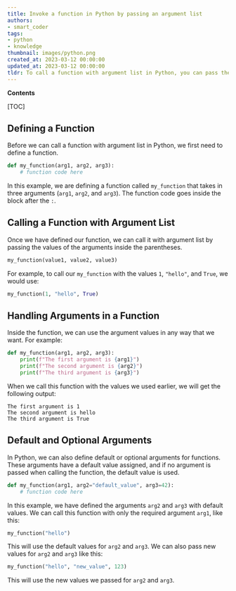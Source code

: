 ```yaml
---
title: Invoke a function in Python by passing an argument list
authors:
- smart_coder
tags:
- python
- knowledge
thumbnail: images/python.png
created_at: 2023-03-12 00:00:00
updated_at: 2023-03-12 00:00:00
tldr: To call a function with argument list in Python, you can pass the arguments as a comma-separated list enclosed in parentheses after the function name.
---
```


**Contents**

[TOC]

## Defining a Function

Before we can call a function with argument list in Python, we first need to define a function. 

```python
def my_function(arg1, arg2, arg3):
    # function code here
```

In this example, we are defining a function called `my_function` that takes in three arguments (`arg1`, `arg2`, and `arg3`). The function code goes inside the block after the `:`. 


## Calling a Function with Argument List

Once we have defined our function, we can call it with argument list by passing the values of the arguments inside the parentheses.

```python
my_function(value1, value2, value3)
```

For example, to call our `my_function` with the values `1`, `"hello"`, and `True`, we would use:

```python
my_function(1, "hello", True)
```


## Handling Arguments in a Function

Inside the function, we can use the argument values in any way that we want. For example:

```python
def my_function(arg1, arg2, arg3):
    print(f"The first argument is {arg1}")
    print(f"The second argument is {arg2}")
    print(f"The third argument is {arg3}")
```

When we call this function with the values we used earlier, we will get the following output:

```
The first argument is 1
The second argument is hello
The third argument is True
```


## Default and Optional Arguments

In Python, we can also define default or optional arguments for functions. These arguments have a default value assigned, and if no argument is passed when calling the function, the default value is used.

```python
def my_function(arg1, arg2="default_value", arg3=42):
    # function code here
```

In this example, we have defined the arguments `arg2` and `arg3` with default values. We can call this function with only the required argument `arg1`, like this:

```python
my_function("hello")
```

This will use the default values for `arg2` and `arg3`. We can also pass new values for `arg2` and `arg3` like this:

```python
my_function("hello", "new_value", 123)
``` 

This will use the new values we passed for `arg2` and `arg3`.
